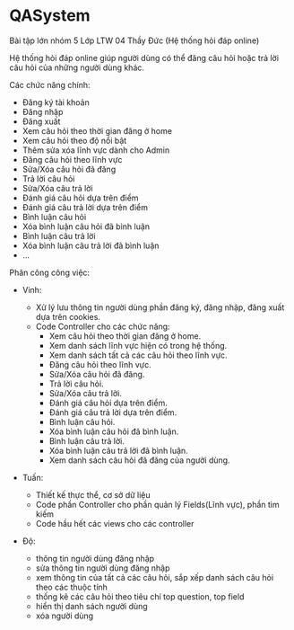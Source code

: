 # QASystem
Bài tập lớn nhóm 5 Lớp LTW 04 Thầy Đức (Hệ thống hỏi đáp online)

Hệ thống hỏi đáp online giúp người dùng có thể đăng câu hỏi hoặc trả lời câu hỏi của những người dùng khác.

Các chức năng chính:
- Đăng ký tài khoản 
- Đăng nhập 
- Đăng xuất 
- Xem câu hỏi theo thời gian đăng ở home 
- Xem câu hỏi theo độ nổi bật 
- Thêm sửa xóa lĩnh vực dành cho Admin 
- Đăng câu hỏi theo lĩnh vực 
- Sửa/Xóa câu hỏi đã đăng 
- Trả lời câu hỏi 
- Sửa/Xóa câu trả lời
- Đánh giá câu hỏi dựa trên điểm
- Đánh giá câu trả lời dựa trên điểm
- Bình luận câu hỏi
- Xóa bình luận câu hỏi đã bình luận
- Bình luận câu trả lời
- Xóa bình luận câu trả lời đã bình luận
- ...

Phân công công việc:
- Vinh: 
  + Xử lý lưu thông tin người dùng phần đăng ký, đăng nhập, đăng xuất dựa trên cookies.
  + Code Controller cho các chức năng:
    - Xem câu hỏi theo thời gian đăng ở home.
    - Xem danh sách lĩnh vực hiện có trong hệ thống.
    - Xem danh sách tất cả các câu hỏi theo lĩnh vực.
    - Đăng câu hỏi theo lĩnh vực. 
    - Sửa/Xóa câu hỏi đã đăng. 
    - Trả lời câu hỏi. 
    - Sửa/Xóa câu trả lời.
    - Đánh giá câu hỏi dựa trên điểm.
    - Đánh giá câu trả lời dựa trên điểm.
    - Bình luận câu hỏi.
    - Xóa bình luận câu hỏi đã bình luận.
    - Bình luận câu trả lời.
    - Xóa bình luận câu trả lời đã bình luận.
    - Xem danh sách câu hỏi đã đăng của người dùng.

- Tuấn:
  + Thiết kế thực thể, cơ sở dữ liệu
  + Code phần Controller cho phần quản lý Fields(Lĩnh vực), phần tìm kiếm
  + Code hầu hết các views cho các controller

- Độ:
  + thông tin người dùng đăng nhập
  + sửa thông tin người dùng đăng nhập
  + xem thông tin của tất cả các câu hỏi, sắp xếp danh sách câu hỏi theo các thuộc tính
  + thống kê các câu hỏi theo tiêu chí top question, top field
  + hiển thị danh sách người dùng
  + xóa người dùng

